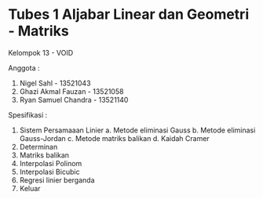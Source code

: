 # Tubes 1 Aljabar Linear dan Geometri - Matriks
Kelompok 13 - VOID

Anggota :
 1. Nigel Sahl - 13521043
 2. Ghazi Akmal Fauzan - 13521058
 3. Ryan Samuel Chandra - 13521140

Spesifikasi :
1. Sistem Persamaaan Linier
   a. Metode eliminasi Gauss
   b. Metode eliminasi Gauss-Jordan
   c. Metode matriks balikan
   d. Kaidah Cramer
3. Determinan
4. Matriks balikan
5. Interpolasi Polinom
6. Interpolasi Bicubic
7. Regresi linier berganda
8. Keluar
